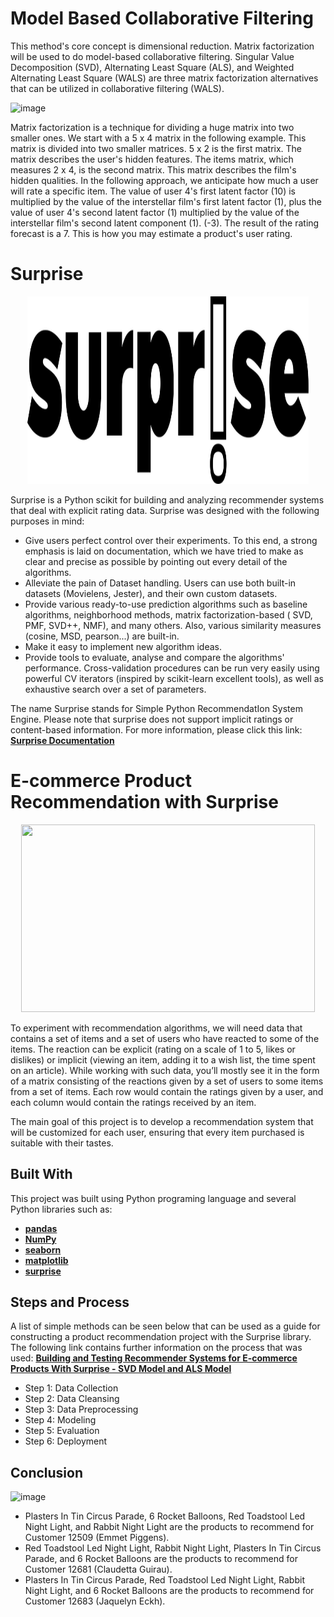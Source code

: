 # **Model Based Collaborative Filtering**

This method's core concept is dimensional reduction. Matrix factorization will be used to do model-based collaborative filtering. Singular Value Decomposition (SVD), Alternating Least Square (ALS), and Weighted Alternating Least Square (WALS) are three matrix factorization alternatives that can be utilized in collaborative filtering (WALS). <br>

![image](https://user-images.githubusercontent.com/73176284/167830660-f1a996e5-4166-42d5-9e33-9a1b03c0774c.png)

Matrix factorization is a technique for dividing a huge matrix into two smaller ones. We start with a 5 x 4 matrix in the following example. This matrix is divided into two smaller matrices. 5 x 2 is the first matrix. The matrix describes the user's hidden features. The items matrix, which measures 2 x 4, is the second matrix. This matrix describes the film's hidden qualities. In the following approach, we anticipate how much a user will rate a specific item. The value of user 4's first latent factor (10) is multiplied by the value of the interstellar film's first latent factor (1), plus the value of user 4's second latent factor (1) multiplied by the value of the interstellar film's second latent component (1). (-3). The result of the rating forecast is a 7. This is how you may estimate a product's user rating.

# **Surprise**
<p align="center">
  <img width="450" height="300" src="https://raw.githubusercontent.com/NicolasHug/Surprise/master/logo_black.svg">
</p>
Surprise is a Python scikit for building and analyzing recommender systems that deal with explicit rating data. Surprise was designed with the following purposes in mind:<br>

- Give users perfect control over their experiments. To this end, a strong emphasis is laid on documentation, which we have tried to make as clear and precise as possible by pointing out every detail of the algorithms.
- Alleviate the pain of Dataset handling. Users can use both built-in datasets (Movielens, Jester), and their own custom datasets.
- Provide various ready-to-use prediction algorithms such as baseline algorithms, neighborhood methods, matrix factorization-based ( SVD, PMF, SVD++, NMF), and many others. Also, various similarity measures (cosine, MSD, pearson...) are built-in.
- Make it easy to implement new algorithm ideas.
- Provide tools to evaluate, analyse and compare the algorithms' performance. Cross-validation procedures can be run very easily using powerful CV iterators (inspired by scikit-learn excellent tools), as well as exhaustive search over a set of parameters.

The name Surprise stands for Simple Python RecommendatIon System Engine. Please note that surprise does not support implicit ratings or content-based information. For more information, please click this link: [**Surprise Documentation**](http://surpriselib.com/)

# **E-commerce Product Recommendation with Surprise**
<p align="center">
  <img width="470" height="300" src="https://user-images.githubusercontent.com/73176284/167834481-bec3e153-f0ee-4216-a21f-5edbb67f0f68.jpg">
</p>

To experiment with recommendation algorithms, we will need data that contains a set of items and a set of users who have reacted to some of the items. The reaction can be explicit (rating on a scale of 1 to 5, likes or dislikes) or implicit (viewing an item, adding it to a wish list, the time spent on an article). While working with such data, you’ll mostly see it in the form of a matrix consisting of the reactions given by a set of users to some items from a set of items. Each row would contain the ratings given by a user, and each column would contain the ratings received by an item.<br>

The main goal of this project is to develop a recommendation system that will be customized for each user, ensuring that every item purchased is suitable with their tastes.

## Built With
This project was built using Python programing language and several Python libraries such as:
- [**pandas**](https://pandas.pydata.org/)<br>
- [**NumPy**](https://numpy.org/)<br>
- [**seaborn**](https://seaborn.pydata.org/)<br>
- [**matplotlib**](https://matplotlib.org/)<br>
- [**surprise**](http://surpriselib.com/)

## **Steps and Process**
A list of simple methods can be seen below that can be used as a guide for constructing a product recommendation project with the Surprise library. The following link contains further information on the process that was used: [**Building and Testing Recommender Systems for E-commerce Products With Surprise - SVD Model and ALS Model**](https://github.com/yandaaw/ecommerce_product_recommendation_with_surprise/blob/main/Recommender_Systems_for_Ecommerce_Products_With_Surprise.ipynb)
- Step 1: Data Collection
- Step 2: Data Cleansing
- Step 3: Data Preprocessing
- Step 4: Modeling
- Step 5: Evaluation
- Step 6: Deployment

## **Conclusion**
![image](https://user-images.githubusercontent.com/73176284/167832858-d77ff252-e479-42e0-9add-75233c9cd2e8.png)
- Plasters In Tin Circus Parade, 6 Rocket Balloons, Red Toadstool Led Night Light, and Rabbit Night Light are the products to recommend for Customer 12509 (Emmet Piggens).
- Red Toadstool Led Night Light, Rabbit Night Light, Plasters In Tin Circus Parade, and 6 Rocket Balloons are the products to recommend for Customer 12681 (Claudetta Guirau).
- Plasters In Tin Circus Parade, Red Toadstool Led Night Light, Rabbit Night Light, and 6 Rocket Balloons are the products to recommend for Customer 12683 (Jaquelyn Eckh).
